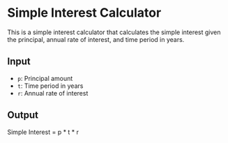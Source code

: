 # Simple Interest Calculator

This is a simple interest calculator that calculates the simple interest given the principal, annual rate of interest, and time period in years.

## Input

- `p`: Principal amount
- `t`: Time period in years
- `r`: Annual rate of interest

## Output

Simple Interest = p * t * r
